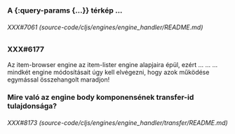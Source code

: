 
### A {:query-params {...}} térkép ...

###### XXX#7061 (source-code/cljs/engines/engine_handler/README.md)  

### XXX#6177

Az item-browser engine az item-lister engine alapjaira épül, ezért ...
...
... mindkét engine módosításait úgy kell elvégezni, hogy azok működése egymással összehangolt maradjon!

### Mire való az engine body komponensének transfer-id tulajdonsága?

###### XXX#8173 (source-code/cljs/engines/engine_handler/transfer/README.md)
